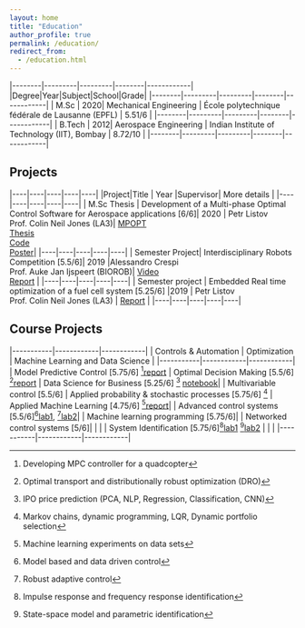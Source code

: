 ```yaml
---
layout: home
title: "Education"
author_profile: true
permalink: /education/
redirect_from:
  - /education.html
---
```


|--------|---------|---------|--------|------------|
|Degree|Year|Subject|School|Grade|
|--------|---------|---------|--------|------------|
| M.Sc | 2020| Mechanical Engineering | École polytechnique fédérale de Lausanne (EPFL) | 5.51/6 |
|--------|---------|---------|--------|------------|
| B.Tech | 2012| Aerospace Engineering | Indian Institute of Technology (IIT), Bombay | 8.72/10 |
|--------|---------|---------|--------|------------|

## Projects

|----|----|----|----|----|
|Project|Title | Year |Supervisor| More details |
|----|----|----|----|----|
| M.Sc Thesis | Development of a Multi-phase Optimal Control Software for Aerospace applications [6/6]| 2020 | Petr Listov<br> Prof. Colin Neil Jones (LA3)| [MPOPT](https://mpopt.readthedocs.io/) <br>[Thesis](/assets/thesis.pdf) <br> [Code](https://github.com/mpopt/mpopt) <br> [Poster](/assets/poster.pdf)|
|----|----|----|----|----|
| Semester Project| Interdisciplinary Robots Competition [5.5/6]| 2019 |Alessandro Crespi <br> Prof. Auke Jan Ijspeert (BIOROB)| [Video](https://www.youtube.com/watch?v=tjjpUH_5b8c) <br> [Report](/assets/petco.pdf) |
|----|----|----|----|----|
| Semester project | Embedded Real time optimization of a fuel cell system [5.25/6] |2019 | Petr Listov<br> Prof. Colin Neil Jones (LA3) | [Report](/assets/rto.pdf) |
|----|----|----|----|----|

## Course Projects

|-----------|------------|------------|
| Controls & Automation | Optimization | Machine Learning and Data Science |
|-----------|------------|------------|
| Model Predictive Control [5.75/6] [^a][report](/assets/mpc.pdf) | Optimal Decision Making [5.5/6] [^f][report](/assets/odm.pdf) | Data Science for Business [5.25/6] [^h] [notebook](https://github.com/devakumar/dsfb-Project-Team3-2019/blob/master/Project.ipynb)|
| Multivariable control [5.5/6] | Applied probability & stochastic processes [5.75/6] [^g] | Applied Machine Learning [4.75/6] [^i][report](/assets/aml.pdf)|
| Advanced control systems [5.5/6][^b][lab1](/assets/acs1.pdf), [^c][lab2](/assets/acs2.pdf)| | Machine learning programming [5.75/6]|
| Networked control systems [5/6]| | |
| System Identification [5.75/6][^d][lab1](/assets/ce1.pdf) [^e][lab2](/assets/ce2.pdf) | | |
|-----------|------------|------------|

[^a]: Developing MPC controller for a quadcopter
[^b]: Model based and data driven control
[^c]: Robust adaptive control
[^d]: Impulse response and frequency response identification
[^e]: State-space model and parametric identification
[^f]: Optimal transport and distributionally robust optimization (DRO)
[^g]: Markov chains, dynamic programming, LQR, Dynamic portfolio selection
[^h]: IPO price prediction (PCA, NLP, Regression, Classification, CNN)
[^i]: Machine learning experiments on data sets
